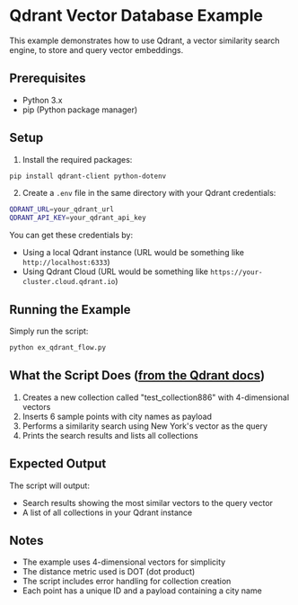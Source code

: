 # Qdrant Vector Database Example

This example demonstrates how to use Qdrant, a vector similarity search engine, to store and query vector embeddings.

## Prerequisites

- Python 3.x
- pip (Python package manager)

## Setup

1. Install the required packages:
```bash
pip install qdrant-client python-dotenv
```

2. Create a `.env` file in the same directory with your Qdrant credentials:
```bash
QDRANT_URL=your_qdrant_url
QDRANT_API_KEY=your_qdrant_api_key
```

You can get these credentials by:
- Using a local Qdrant instance (URL would be something like `http://localhost:6333`)
- Using Qdrant Cloud (URL would be something like `https://your-cluster.cloud.qdrant.io`)

## Running the Example

Simply run the script:
```bash
python ex_qdrant_flow.py
```

## What the Script Does ([from the Qdrant docs](https://qdrant.tech/documentation/quickstart/#create-a-collection))

1. Creates a new collection called "test_collection886" with 4-dimensional vectors
2. Inserts 6 sample points with city names as payload
3. Performs a similarity search using New York's vector as the query
4. Prints the search results and lists all collections

## Expected Output

The script will output:
- Search results showing the most similar vectors to the query vector
- A list of all collections in your Qdrant instance

## Notes

- The example uses 4-dimensional vectors for simplicity
- The distance metric used is DOT (dot product)
- The script includes error handling for collection creation
- Each point has a unique ID and a payload containing a city name
